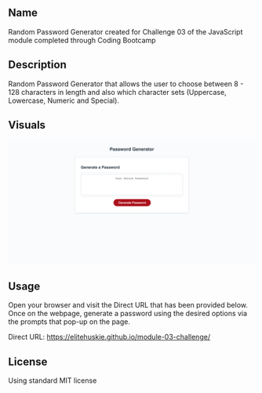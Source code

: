 ## Name
Random Password Generator created for Challenge 03 of the JavaScript module completed through Coding Bootcamp

## Description
Random Password Generator that allows the user to choose between 8 - 128 characters in length and also which character sets (Uppercase, Lowercase, Numeric and Special).

## Visuals
![Random Password Generator](./assets/images/Random_Password_Generator_Webpage.png)

## Usage
Open your browser and visit the Direct URL that has been provided below. Once on the webpage, generate a password using the desired options via the prompts that pop-up on the page.

Direct URL: https://elitehuskie.github.io/module-03-challenge/

## License
Using standard MIT license